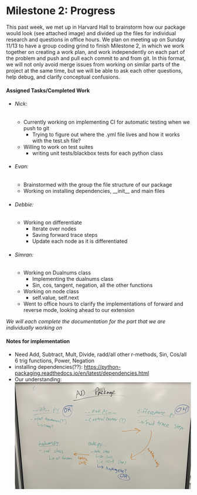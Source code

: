 # Milestone 2: Progress

This past week, we met up in Harvard Hall to brainstorm how our package would look (see attached image) and divided up the files for individual research and questions in office hours. We plan on meeting up on Sunday 11/13 to have a group coding grind to finish Milestone 2, in which we work together on creating a work plan, and work independently on each part of the problem and push and pull each commit to and from git. In this format, we will not only avoid merge issues from working on similar parts of the project at the same time, but we will be able to ask each other questions, help debug, and clarify conceptual confusions. 

#### Assigned Tasks/Completed Work

- ###### Nick:
    - Currently working on implementing CI for automatic testing when we push to git
        - Trying to figure out where the .yml file lives and how it works with the test.sh file?
    - Willing to work on test suites
        - writing unit tests/blackbox tests for each python class

- ###### Evan:
    - Brainstormed with the group the file structure of our package
    - Working on installing dependencies, \_\_init__ and main files

- ###### Debbie:
    - Working on differentiate
        - Iterate over nodes
        - Saving forward trace steps
        - Update each node as it is differentiated

- ###### Simran:
    - Working on Dualnums class
        - Implementing the dualnums class
        - Sin, cos, tangent, negation, all the other functions
    - Working on node class
        - self.value, self.next
    - Went to office hours to clarify the implementations of forward and reverse mode, looking ahead to our extension

*We will each complete the documentation for the part that we are individually working on*

#### Notes for implementation

- Need Add, Subtract, Mult, Divide, radd/all other r-methods, Sin, Cos/all 6 trig functions, Power, Negation
- installing dependencies(??): https://python-packaging.readthedocs.io/en/latest/dependencies.html
- Our understanding:
![](package-todo.jpg)
